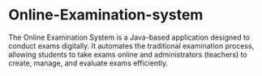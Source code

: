 # Online-Examination-system
The Online Examination System is a Java-based application designed to conduct exams digitally. It automates the traditional examination process, allowing students to take exams online and administrators (teachers) to create, manage, and evaluate exams efficiently.
